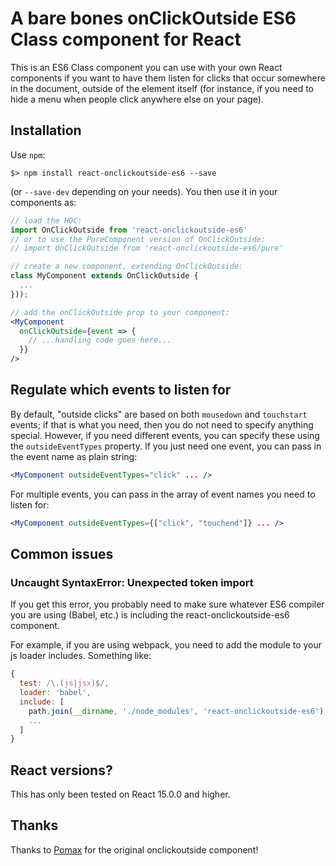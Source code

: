 # A bare bones onClickOutside ES6 Class component for React

This is an ES6 Class component you can use with your own React components if you want to have them listen for clicks that occur somewhere in the document, outside of the element itself (for instance, if you need to hide a menu when people click anywhere else on your page).


## Installation

Use `npm`:

```
$> npm install react-onclickoutside-es6 --save
```

(or `--save-dev` depending on your needs). You then use it in your components as:

```javascript
// load the HOC:
import OnClickOutside from 'react-onclickoutside-es6'
// or to use the PureComponent version of OnClickOutside:
// import OnClickOutside from 'react-onclickoutside-es6/pure'

// create a new component, extending OnClickOutside:
class MyComponent extends OnClickOutside {
  ...
}));

```

```jsx
// add the onClickOutside prop to your component:
<MyComponent
  onClickOutside={event => {
    // ...handling code goes here...
  }}
/>

```

## Regulate which events to listen for

By default, "outside clicks" are based on both `mousedown` and `touchstart` events; if that is what you need, then you do not need to specify anything special. However, if you need different events, you can specify these using the `outsideEventTypes` property. If you just need one event, you can pass in the event name as plain string:

```jsx
<MyComponent outsideEventTypes="click" ... />
```

For multiple events, you can pass in the array of event names you need to listen for:

```jsx
<MyComponent outsideEventTypes={["click", "touchend"]} ... />
```

## Common issues

### Uncaught SyntaxError: Unexpected token import

If you get this error, you probably need to make sure whatever ES6 compiler you are using (Babel, etc.) is including the react-onclickoutside-es6 component.

For example, if you are using webpack, you need to add the module to your js loader includes. Something like:

```javascript
{
  test: /\.(js|jsx)$/,
  loader: 'babel',
  include: [
    path.join(__dirname, './node_modules', 'react-onclickoutside-es6'),
    ...
  ]
}
```

## React versions?

This has only been tested on React 15.0.0 and higher.

## Thanks

Thanks to [Pomax](https://github.com/Pomax/react-onclickoutside) for the original onclickoutside component!
